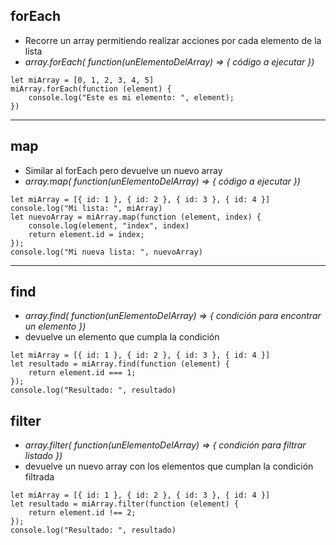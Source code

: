 ## forEach

- Recorre un array permitiendo realizar acciones por cada elemento de la lista
- _array.forEach( function(unElementoDelArray) => { código a ejecutar })_

```
let miArray = [0, 1, 2, 3, 4, 5]
miArray.forEach(function (element) {
    console.log("Este es mi elemento: ", element);
})
```

---

## map

- Similar al forEach pero devuelve un nuevo array
- _array.map( function(unElementoDelArray) => { código a ejecutar })_

```
let miArray = [{ id: 1 }, { id: 2 }, { id: 3 }, { id: 4 }]
console.log("Mi lista: ", miArray)
let nuevoArray = miArray.map(function (element, index) {
    console.log(element, "index", index)
    return element.id = index;
});
console.log("Mi nueva lista: ", nuevoArray)
```

---

## find

- _array.find( function(unElementoDelArray) => { condición para encontrar un elemento })_
- devuelve un elemento que cumpla la condición

```
let miArray = [{ id: 1 }, { id: 2 }, { id: 3 }, { id: 4 }]
let resultado = miArray.find(function (element) {
    return element.id === 1;
});
console.log("Resultado: ", resultado)
```

## filter

- _array.filter( function(unElementoDelArray) => { condición para filtrar listado })_
- devuelve un nuevo array con los elementos que cumplan la condición filtrada

```
let miArray = [{ id: 1 }, { id: 2 }, { id: 3 }, { id: 4 }]
let resultado = miArray.filter(function (element) {
    return element.id !== 2;
});
console.log("Resultado: ", resultado)
```

